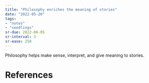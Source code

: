 ```yaml
---
title: "Philosophy enriches the meaning of stories"
date: "2022-05-20"
tags:
- "notes"
- "seedlings"
sr-due: 2022-06-05
sr-interval: 3
sr-ease: 250
---
```


Philosophy helps make sense, interpret, and give meaning to stories.

# References


